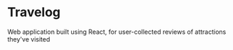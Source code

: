 # Travelog 

Web application built using React, for user-collected reviews of attractions they've visited
